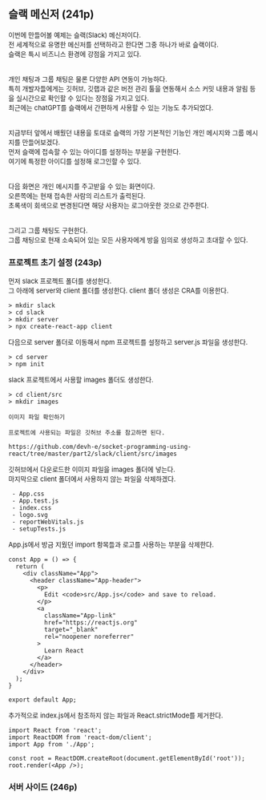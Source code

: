 ## 슬랙 메신저 (241p)

<font size=2>이번에 만들어볼 예제는 슬랙(Slack) 메신저이다.</font><br />
<font size=2>전 세계적으로 유명한 메신저를 선택하라고 한다면 그중 하나가 바로 슬랙이다.</font><br />
<font size=2>슬랙은 특시 비즈니스 환경에 강점을 가지고 있다.</font><br /><br />

<font size=2>개인 채팅과 그룹 채팅은 물론 다양한 API 연동이 가능하다.</font><br />
<font size=2>특히 개발자들에게는 깃허브, 깃랩과 같은 버전 관리 툴을 연동해서 소스 커밋 내용과 알림 등을 실시간으로 확인할 수 있다는 장점을 가지고 있다.</font><br />
<font size=2>최근에는 chatGPT를 슬랙에서 간편하게 사용할 수 있는 기능도 추가되었다.</font><br /><br />

<font size=2>지금부터 앞에서 배웠던 내용을 토대로 슬랙의 가장 기본적인 기능인 개인 메시지와 그룹 메시지를 만들어보겠다.</font><br />
<font size=2>먼저 슬랙에 접속할 수 있는 아이디를 설정하는 부분을 구현한다.</font><br />
<font size=2>여기에 특정한 아이디를 설정해 로그인할 수 있다.</font><br /><br />

<font size=2>다음 화면은 개인 메시지를 주고받을 수 있는 화면이다.</font><br />
<font size=2>오른쪽에는 현재 접속한 사람의 리스트가 출력된다.</font><br />
<font size=2>초록색이 회색으로 변경된다면 해당 사용자는 로그아웃한 것으로 간주한다.</font><br /><br />

<font size=2>그리고 그룹 채팅도 구현한다.</font><br />
<font size=2>그룹 채팅으로 현재 소속되어 있는 모든 사용자에게 방을 임의로 생성하고 초대할 수 있다.</font><br />

### 프로젝트 초기 설정 (243p)

<font size=2>먼저 slack 프로젝트 폴더를 생성한다.</font><br />
<font size=2>그 아래에 server와 client 폴더를 생성한다. client 폴더 생성은 CRA를 이용한다.</font><br />

```
> mkdir slack
> cd slack
> mkdir server
> npx create-react-app client
```

<font size=2>다음으로 server 폴더로 이동해서 npm 프로젝트를 설정하고 server.js 파일을 생성한다.</font><br />

```
> cd server
> npm init
```

<font size=2>slack 프로젝트에서 사용할 images 폴더도 생성한다.</font><br />

```
> cd client/src
> mkdir images
```

```
이미지 파일 확인하기

프로젝트에 사용되는 파일은 깃허브 주소를 참고하면 된다.

https://github.com/devh-e/socket-programming-using-react/tree/master/part2/slack/client/src/images
```

<font size=2>깃허브에서 다운로드한 이미지 파일을 images 폴더에 넣는다.</font><br />
<font size=2>마지막으로 client 폴더에서 사용하지 않는 파일을 삭제하겠다.</font><br />

```
 - App.css
 - App.test.js
 - index.css
 - logo.svg
 - reportWebVitals.js
 - setupTests.js
```

<font size=2>App.js에서 방금 지웠던 import 항목들과 로고를 사용하는 부분을 삭제한다.</font><br />

```
const App = () => {
  return (
    <div className="App">
      <header className="App-header">
        <p>
          Edit <code>src/App.js</code> and save to reload.
        </p>
        <a
          className="App-link"
          href="https://reactjs.org"
          target="_blank"
          rel="noopener noreferrer"
        >
          Learn React
        </a>
      </header>
    </div>
  );
}

export default App;
```

<font size=2>추가적으로 index.js에서 참조하지 않는 파일과 React.strictMode를 제거한다.</font><br />

```
import React from 'react';
import ReactDOM from 'react-dom/client';
import App from './App';

const root = ReactDOM.createRoot(document.getElementById('root'));
root.render(<App />);
```

### 서버 사이드 (246p)

<font size=2></font><br />
<font size=2></font><br />